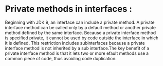 # Private methods in interfaces : 

Beginning with JDK 9, an interface can include a private method. A private interface method 
can be called only by a default method or another private method defined by the same interface. 
Because a private interface method is specified private, it cannot be used by code outside 
the interface in which it is defined. This restriction includes subinterfaces because a private 
interface method is not inherited by a sub interface.The key benefit of a private interface method 
is that it lets two or more efault methods use a common piece of code, thus avoiding code duplication.
